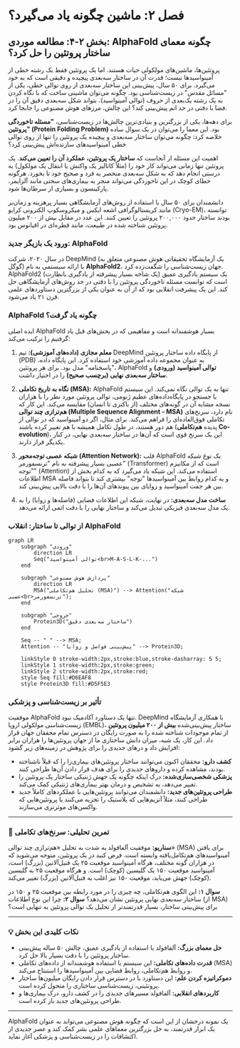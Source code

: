 # فصل ۲: ماشین چگونه یاد می‌گیرد؟

## بخش ۲-۴: مطالعه موردی: AlphaFold چگونه معمای ساختار پروتئین را حل کرد؟

پروتئین‌ها، ماشین‌های مولکولی حیات هستند. اما یک پروتئین فقط یک رشته خطی از آمینواسیدها نیست؛ قدرت آن در ساختار سه‌بعدی پیچیده و دقیقی است که به خود می‌گیرد. برای ۵۰ سال، پیش‌بینی این ساختار سه‌بعدی از روی توالی خطی، یکی از "مسائل مقدس" در زیست‌شناسی بود. چگونه می‌توان ماشینی ساخت که با نگاه کردن به یک رشته یک‌بعدی از حروف (توالی آمینواسید)، بتواند شکل سه‌بعدی دقیق آن را در فضا با دقتی در حد اتم پیش‌بینی کند؟ این چالش، مرزهای هوش مصنوعی را جابجا کرد.

برای دهه‌ها، یکی از بزرگترین و بنیادی‌ترین چالش‌ها در زیست‌شناسی، **"مسئله تاخوردگی پروتئین" (Protein Folding Problem)** بود. این معما را می‌توان در یک سوال ساده خلاصه کرد: چگونه می‌توان ساختار سه‌بعدی و پیچیده یک پروتئین را تنها از روی توالی خطی آمینواسیدهای سازنده‌اش پیش‌بینی کرد؟

اهمیت این مسئله از آنجاست که **ساختار یک پروتئین، عملکرد آن را تعیین می‌کند**. یک پروتئین تنها زمانی می‌تواند کار خود را (مثلاً کاتالیز یک واکنش یا انتقال یک مولکول) به درستی انجام دهد که به شکل سه‌بعدی منحصر به فرد و صحیح خود تا بخورد. هرگونه خطای کوچک در این تاخوردگی می‌تواند منجر به بیماری‌های سختی مانند آلزایمر، پارکینسون و بسیاری از سرطان‌ها شود.

دانشمندان برای ۵۰ سال با استفاده از روش‌های آزمایشگاهی بسیار پرهزینه و زمان‌بر مانند کریستالوگرافی اشعه ایکس و میکروسکوپ الکترونی کرایو (Cryo-EM)، توانسته بودند ساختار حدود ۲۰۰,۰۰۰ پروتئین را تعیین کنند. این عدد در مقابل بیش از ۲۰۰ میلیون پروتئین شناخته شده در طبیعت، مانند قطره‌ای در اقیانوس بود.

### **ورود یک بازیگر جدید: AlphaFold**

در سال ۲۰۲۰، شرکت DeepMind (یک آزمایشگاه تحقیقاتی هوش مصنوعی متعلق به گوگل) با ارائه سیستمی به نام **AlphaFold2**، جهان زیست‌شناسی را شگفت‌زده کرد. AlphaFold2 یک سیستم یادگیری عمیق (یک شاخه بسیار پیشرفته از یادگیری بانظارت) است که توانست مسئله تاخوردگی پروتئین را با دقتی در حد روش‌های آزمایشگاهی حل کند. این یک پیشرفت انقلابی بود که از آن به عنوان یکی از بزرگترین دستاوردهای علمی قرن ۲۱ یاد می‌شود.

### **AlphaFold چگونه یاد گرفت؟**

ایده اصلی AlphaFold بسیار هوشمندانه است و مفاهیمی که در بخش‌های قبل یاد گرفتیم را ترکیب می‌کند:

1.  **معلم مجازی (داده‌های آموزشی):** تیم DeepMind از پایگاه داده ساختار پروتئین (PDB) به عنوان مجموعه داده آموزشی خود استفاده کرد. این پایگاه داده، "پاسخنامه" مدل بود. برای هر پروتئین، AlphaFold **توالی آمینواسید (ورودی)** و **ساختار سه‌بعدی نهایی (برچسب صحیح)** را در اختیار داشت.

2.  **نگاه به تاریخ تکاملی (MSA):** AlphaFold تنها به یک توالی نگاه نمی‌کند. این سیستم با جستجو در پایگاه‌داده‌های عظیم ژنومی، توالی پروتئین مورد نظر را با هزاران نسخه مشابه آن در گونه‌های مختلف (از باکتری تا انسان) مقایسه می‌کند. این کار که **هم‌ترازی چند توالی (Multiple Sequence Alignment - MSA)** نام دارد، سرنخ‌های تکاملی فوق‌العاده‌ای را فراهم می‌کند. برای مثال، اگر دو آمینواسید که در توالی از هم دور هستند، در طول تکامل همیشه با هم تغییر کرده باشند (پدیده **هم‌تکاملی Co-evolution**)، این یک سرنخ قوی است که آن‌ها در ساختار سه‌بعدی نهایی، در کنار یکدیگر قرار دارند.

3.  **شبکه عصبی توجه‌محور (Attention Network):** قلب AlphaFold یک نوع شبکه عصبی بسیار پیشرفته به نام "ترنسفورمر" (Transformer) است که از مکانیزم "توجه" (Attention) استفاده می‌کند. این شبکه یاد می‌گیرد که به کدام بخش از اطلاعات MSA و به کدام روابط بین آمینواسیدها "توجه" بیشتری کند تا بتواند فاصله بین هر جفت آمینواسید و زوایای بین پیوندهای آن‌ها را با دقت بالایی پیش‌بینی کند.

4.  **ساخت مدل سه‌بعدی:** در نهایت، شبکه این اطلاعات فضایی (فاصله‌ها و زوایا) را به یک مدل سه‌بعدی فیزیکی تبدیل می‌کند و ساختار نهایی را با دقت اتمی ارائه می‌دهد.

### **از توالی تا ساختار: انقلاب AlphaFold**

```mermaid
graph LR
    subgraph "ورودی"
        direction LR
        Seq("توالی آمینواسید<br>M-A-S-L-K-...")
    end

    subgraph "پردازش هوش مصنوعی"
        direction LR
        MSA("تحلیل هم‌تکاملی (MSA)") --> Attention("شبکه عصبی<br>ترنسفورمر");
    end

    subgraph "خروجی"
        Protein3D("ساختار سه‌بعدی دقیق")
    end

    Seq -- " " --> MSA;
    Attention -- "پیش‌بینی فواصل و زوایا" --> Protein3D;

    linkStyle 0 stroke-width:2px,stroke:blue,stroke-dasharray: 5 5;
    linkStyle 1 stroke-width:2px,stroke:green;
    linkStyle 2 stroke-width:2px,stroke:red;
    style Seq fill:#D6EAF8
    style Protein3D fill:#D5F5E3
```

### **تأثیر بر زیست‌شناسی و پزشکی**

موفقیت AlphaFold تنها یک دستاورد آکادمیک نبود. DeepMind با همکاری آزمایشگاه زیست‌شناسی مولکولی اروپا (EMBL)، ساختار پیش‌بینی‌شده **بیش از ۲۰۰ میلیون پروتئین** از تمام موجودات شناخته شده را به صورت رایگان در دسترس تمام محققان جهان قرار داد. این کار، یک شبه، میزان دانش ساختاری ما از جهان پروتئین‌ها را هزاران برابر افزایش داد و درهای جدیدی را برای پژوهش در زمینه‌های زیر گشود:

- **کشف دارو:** محققان اکنون می‌توانند ساختار پروتئین‌های بیماری‌زا را که قبلاً ناشناخته بودند، مشاهده کرده و داروهای جدیدی را برای هدف قرار دادن آن‌ها طراحی کنند.
- **پزشکی شخصی‌سازی‌شده:** درک اینکه چگونه یک جهش ژنتیکی ساختار یک پروتئین را تغییر می‌دهد، به تشخیص و درمان بهتر بیماری‌های ژنتیکی کمک می‌کند.
- **طراحی پروتئین‌های جدید:** دانشمندان می‌توانند پروتئین‌هایی با عملکردهای کاملاً جدید طراحی کنند، مثلاً آنزیم‌هایی که پلاستیک را تجزیه می‌کنند یا پروتئین‌هایی که واکسن‌های موثرتری می‌سازند.

---

### 🔬 تمرین تحلیلی: سرنخ‌های تکاملی

**سناریو:** موفقیت آلفافولد به شدت به تحلیل «هم‌ترازی چند توالی» (MSA) برای یافتن آمینواسیدهای هم‌تکامل‌یافته وابسته است. فرض کنید در یک پروتئین، متوجه می‌شوید که در هزاران گونه مختلف، هرگاه آمینواسید موقعیت ۲۵ یک فنیل‌آلانین (بزرگ) است، آمینواسید موقعیت ۱۵۰ یک گلیسین (کوچک) است. و هرگاه موقعیت ۲۵ به گلیسین (کوچک) جهش می‌یابد، موقعیت ۱۵۰ نیز اغلب به فنیل‌آلانین (بزرگ) تغییر می‌کند.

**سوال ۱:** این الگوی هم‌تکاملی، چه چیزی را در مورد رابطه بین موقعیت ۲۵ و ۱۵۰ در ساختار سه‌بعدی نهایی پروتئین نشان می‌دهد؟
**سوال ۲:** چرا این نوع اطلاعات (از MSA) برای پیش‌بینی ساختار، بسیار قدرتمندتر از تحلیل یک توالی پروتئین به تنهایی است؟

---

### 💡 نکات کلیدی این بخش

- **حل معمای بزرگ:** آلفافولد با استفاده از یادگیری عمیق، چالش ۵۰ ساله پیش‌بینی ساختار پروتئین را با دقت بسیار بالا حل کرد.
- **قدرت داده‌های تکاملی:** این سیستم با استفاده هوشمندانه از داده‌های تکاملی (MSA) و روابط هم‌تکاملی، روابط فضایی بین آمینواسیدها را استنتاج می‌کند.
- **دموکراتیزه کردن علم:** این دستاورد با در دسترس قرار دادن رایگان میلیون‌ها ساختار پروتئینی، زیست‌شناسی ساختاری را متحول کرده است.
- **کاربردهای انقلابی:** آلفافولد مسیرهای جدیدی را در کشف دارو، درک بیماری‌ها و طراحی پروتئین‌های جدید باز کرده است.

---

AlphaFold یک نمونه درخشان از این است که چگونه هوش مصنوعی می‌تواند به عنوان یک ابزار قدرتمند، به حل بزرگترین معماهای علمی بشر کمک کند و عصر جدیدی از اکتشافات را در زیست‌شناسی و پزشکی آغاز نماید.
